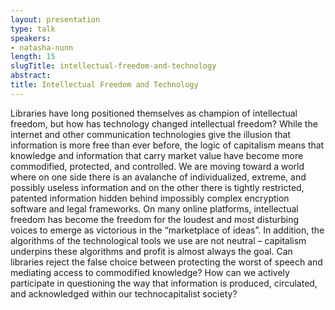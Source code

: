 ```yaml
---
layout: presentation
type: talk
speakers:
- natasha-nunn
length: 15
slugTitle: intellectual-freedom-and-technology
abstract:
title: Intellectual Freedom and Technology
---
```

Libraries have long positioned themselves as champion of intellectual freedom, but how has technology changed intellectual freedom? While the internet and other communication technologies give the illusion that  information is more free than ever before, the logic of capitalism means that knowledge and information that carry market value have become more commodified, protected, and controlled. We are moving toward a world where on one side there is an avalanche of individualized, extreme, and possibly useless information and on the other there is tightly restricted, patented information hidden behind impossibly complex encryption software and legal frameworks. On many online platforms, intellectual freedom has become the freedom for the loudest and most disturbing voices to emerge as victorious in the “marketplace of ideas”. In addition, the algorithms of the technological tools we use are not neutral – capitalism underpins these algorithms and profit is almost always the goal. Can libraries reject the false choice between protecting the worst of speech and mediating access to commodified knowledge? How can we actively participate in questioning the way that information is produced, circulated, and acknowledged within our technocapitalist society?
